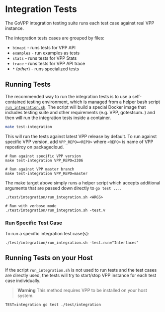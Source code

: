 Integration Tests
=================

The GoVPP integration testing suite runs each test case against real VPP instance.

The integration tests cases are grouped by files:
- `binapi` - runs tests for VPP API
- `examples` - run examples as tests
- `stats` - runs tests for VPP Stats
- `trace` - runs tests for VPP API trace
- `*` (*other*)  - runs specialized tests

## Running Tests

The recommended way to run the integration tests is to use a self-contained testing environment, which is managed from a helper bash script [`run_integration.sh`](../run_integration.sh). The script will build a special Docker image that includes testing suite and other requirements (e.g. VPP, gotestsum..) and then will run the integration tests inside a container.

```sh
make test-integration
```

This will run the tests against latest VPP release by default. To run against specific VPP version, add `VPP_REPO=<REPO>` where `<REPO>` is name of VPP repostiroy on packagecloud.

```
# Run against specific VPP version
make test-integration VPP_REPO=2306

# Run against VPP master branch
make test-integration VPP_REPO=master
```

The make target above simply runs a helper script which accepts additional arguments that are passed down directly to `go test ...`.

```shell
./test/integration/run_integration.sh <ARGS>

# Run with verbose mode
./test/integration/run_integration.sh -test.v
```

### Run Specific Test Case

To run a specific integration test case(s):

```shell
./test/integration/run_integration.sh -test.run="Interfaces"
```

## Running Tests on your Host

If the script `run_integration.sh` is not used to run tests and the test cases
are directly used, the tests will try to start/stop VPP instance for each test
case individually.

> **Warning**
> This method requires VPP to be installed on your host system.

```shell
TEST=integration go test ./test/integration
```
